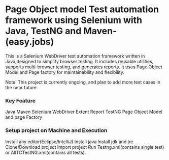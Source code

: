 # Page Object model Test automation framework using Selenium with Java, TestNG and Maven- (easy.jobs)

This is a Selenium WebDriver test automation framework written in Java,designed to simplify browser testing. It includes reusable utilities, supports multi-browser testing, and generates reports. It uses Page Object Model and Page factory for maintainability and flexibility.

Note: This project is currently ongoing, and plan to add more test cases in the near future.
### Key Feature

Java
Maven
Selenium WebDriver
Extent Report
TestNG
Page Object Model and page Factory

### Setup project on Machine and Execution

Install any editor(Eclipse/IntelliJ)
Install java
Install jdk and jre
Clone/Download project
Import project
Run Testng.xml(contains single test) or AllTCTestNG.xml(contains all tests).
